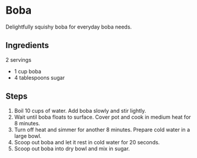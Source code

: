 # Boba

Delightfully squishy boba for everyday boba needs.

## Ingredients

2 servings

- 1 cup boba
- 4 tablespoons sugar

## Steps

1. Boil 10 cups of water. Add boba slowly and stir lightly.
2. Wait until boba floats to surface. Cover pot and cook in medium heat for 8 minutes.
3. Turn off heat and simmer for another 8 minutes. Prepare cold water in a large bowl.
4. Scoop out boba and let it rest in cold water for 20 seconds.
5. Scoop out boba into dry bowl and mix in sugar. 

